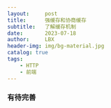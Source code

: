 ```yaml
---
layout:     post
title:      强缓存和协商缓存
subtitle:   了解缓存机制
date:       2023-07-18
author:     LBX
header-img: img/bg-material.jpg
catalog: true
tags:
    - HTTP
    - 前端
---
```


### 有待完善

